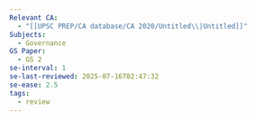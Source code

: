 ```yaml
---
Relevant CA:
  - "[[UPSC PREP/CA database/CA 2020/Untitled\\|Untitled]]"
Subjects:
  - Governance
GS Paper:
  - GS 2
se-interval: 1
se-last-reviewed: 2025-07-16T02:47:32
se-ease: 2.5
tags:
  - review
---
```

